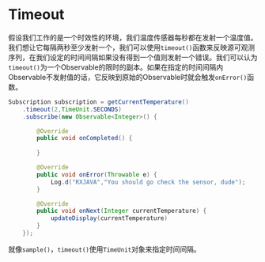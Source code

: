 # Timeout

假设我们工作的是一个时效性的环境，我们温度传感器每秒都在发射一个温度值。我们想让它每隔两秒至少发射一个，我们可以使用`timeout()`函数来反映源可观测序列，在我们设定的时间间隔如果没有得到一个值则发射一个错误。我们可以认为`timeout()`为一个Observable的限时的副本。如果在指定的时间间隔内Observable不发射值的话，它反映到原始的Observable时就会触发`onError()`函数。

```java
Subscription subscription = getCurrentTemperature()
    .timeout(2,TimeUnit.SECONDS)
    .subscribe(new Observable<Integer>() {

        @Override
        public void onCompleted() {
           
        }

        @Override
        public void onError(Throwable e) {
            Log.d("RXJAVA","You should go check the sensor, dude");
        }

        @Override
        public void onNext(Integer currentTemperature) {
            updateDisplay(currentTemperature)
        }
    });
```

就像`sample()`，`timeout()`使用`TimeUnit`对象来指定时间间隔。





































